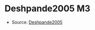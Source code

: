 <a name="material" />

# Deshpande2005 M3
<script type="application/ld+json">
  {
    "@context": "https://schema.org/",
    "@type": "ChemicalSubstance",
    "http://purl.org/dc/terms/conformsTo":
      {
        "@type": "CreativeWork",
        "@id": "https://bioschemas.org/profiles/ChemicalSubstance/0.4-RELEASE/"
      },
    "@id": "https://egonw.github.io/nanowiki/nanowiki126.html#material",
    "name": "Deshpande2005 M3",
    "sameAs": "http://127.0.0.1/mediawiki/index.php/Special:URIResolver/Deshpande2005_M3"
  }
</script>


* Source: [Deshpande2005](Deshpande2005.md)
